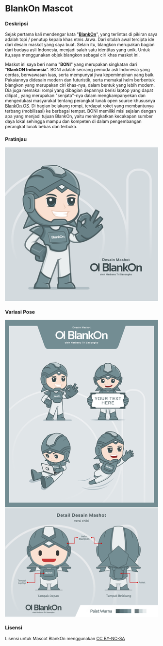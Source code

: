 # BlankOn Mascot  

### Deskripsi

Sejak pertama kali mendengar kata "[__BlankOn__](https://www.blankonlinux.or.id/)", yang terlintas di pikiran saya adalah topi / penutup kepala khas etnis Jawa. Dari situlah awal tercipta ide dari desain maskot yang saya buat. Selain itu, blangkon merupakan bagian dari budaya asli Indonesia, menjadi salah satu identitas yang unik. Untuk itu,saya menggunakan objek blangkon sebagai ciri khas maskot ini.

Maskot ini saya beri nama "__BONI__" yang merupakan singkatan dari "__BlankON Indonesia__". BONI adalah seorang pemuda asli Indonesia yang cerdas, berwawasan luas, serta mempunyai jiwa kepemimpinan yang baik. Pakaiannya didesain modern dan futuristik, serta memakai helm berbentuk blangkon yang merupakan ciri khas-nya, dalam bentuk yang lebih modern. Dia juga memakai rompi yang dibagian depannya berisi laptop yang dapat dilipat , yang merupakan "senjata"-nya dalam mengkampanyekan dan mengedukasi masyarakat tentang perangkat lunak open source khususnya [BlankOn OS](https://www.blankonlinux.or.id/). Di bagian belakang rompi, terdapat roket yang membantunya terbang (mobilisasi) ke berbagai tempat. BONI memiliki misi sejalan dengan apa yang menjadi tujuan BlankOn, yaitu meningkatkan kecakapan sumber daya lokal sehingga mampu dan kompeten di dalam pengembangan perangkat lunak bebas dan terbuka.

### Pratinjau
![Boni](https://raw.githubusercontent.com/BlankOn/blankon-mascot/master/MaskotBlankOnHerbanu.png)  

### Variasi Pose
![Boni](https://raw.githubusercontent.com/BlankOn/blankon-mascot/master/VariasiPoseMaskotBlankOn.png)
![Boni](https://raw.githubusercontent.com/BlankOn/blankon-mascot/master/DetailMaskotBlankOnHerbanu2.Png)

### Lisensi  

Lisensi untuk Mascot BlankOn menggunakan [CC BY-NC-SA](https://creativecommons.org/licenses/by-nc-sa/4.0/legalcode)
